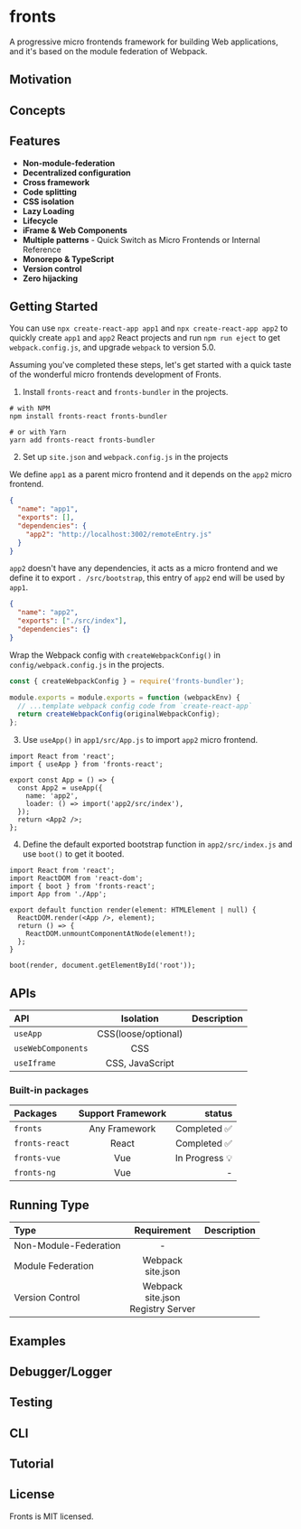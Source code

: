 # fronts

A progressive micro frontends framework for building Web applications, and it's based on the module federation of Webpack.

## Motivation

## Concepts

## Features

- **Non-module-federation**
- **Decentralized configuration**
- **Cross framework**
- **Code splitting**
- **CSS isolation**
- **Lazy Loading**
- **Lifecycle**
- **iFrame & Web Components**
- **Multiple patterns** - Quick Switch as Micro Frontends or Internal Reference
- **Monorepo & TypeScript**
- **Version control**
- **Zero hijacking**

## Getting Started

You can use `npx create-react-app app1` and `npx create-react-app app2` to quickly create `app1` and `app2` React projects and run `npm run eject` to get `webpack.config.js`, and upgrade `webpack` to version 5.0.

Assuming you've completed these steps, let's get started with a quick taste of the wonderful micro frontends development of Fronts.

1. Install `fronts-react` and `fronts-bundler` in the projects.

```shell
# with NPM
npm install fronts-react fronts-bundler

# or with Yarn
yarn add fronts-react fronts-bundler
```

2. Set up `site.json` and `webpack.config.js` in the projects

We define `app1` as a parent micro frontend and it depends on the `app2` micro frontend.

```json
{
  "name": "app1",
  "exports": [],
  "dependencies": {
    "app2": "http://localhost:3002/remoteEntry.js"
  }
}
```

`app2` doesn't have any dependencies, it acts as a micro frontend and we define it to export `. /src/bootstrap`, this entry of `app2` end will be used by `app1`.

```json
{
  "name": "app2",
  "exports": ["./src/index"],
  "dependencies": {}
}
```

Wrap the Webpack config with `createWebpackConfig()` in `config/webpack.config.js` in the projects.

```js
const { createWebpackConfig } = require('fronts-bundler');

module.exports = module.exports = function (webpackEnv) {
  // ...template webpack config code from `create-react-app`
  return createWebpackConfig(originalWebpackConfig);
};
```

3. Use `useApp()` in `app1/src/App.js` to import `app2` micro frontend.

```tsx
import React from 'react';
import { useApp } from 'fronts-react';

export const App = () => {
  const App2 = useApp({
    name: 'app2',
    loader: () => import('app2/src/index'),
  });
  return <App2 />;
};
```

4. Define the default exported bootstrap function in `app2/src/index.js` and use `boot()` to get it booted.

```tsx
import React from 'react';
import ReactDOM from 'react-dom';
import { boot } from 'fronts-react';
import App from './App';

export default function render(element: HTMLElement | null) {
  ReactDOM.render(<App />, element);
  return () => {
    ReactDOM.unmountComponentAtNode(element!);
  };
}

boot(render, document.getElementById('root'));
```

## APIs

| API                |      Isolation      | Description |
| :----------------- | :-----------------: | ----------: |
| `useApp`           | CSS(loose/optional) |             |
| `useWebComponents` |         CSS         |             |
| `useIframe`        |   CSS, JavaScript   |             |

### Built-in packages

| Packages       | Support Framework |         status |
| :------------- | :---------------: | -------------: |
| `fronts`       |   Any Framework   |   Completed ✅ |
| `fronts-react` |       React       |   Completed ✅ |
| `fronts-vue`   |        Vue        | In Progress 💡 |
| `fronts-ng`    |        Vue        |              - |

## Running Type

| Type                  |                 Requirement                 | Description |
| :-------------------- | :-----------------------------------------: | ----------: |
| Non-Module-Federation |                      -                      |             |
| Module Federation     |           Webpack<br />site.json            |             |
| Version Control       | Webpack<br />site.json<br />Registry Server |             |

## Examples

## Debugger/Logger

## Testing

## CLI

## Tutorial

## License

Fronts is MIT licensed.
